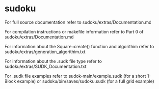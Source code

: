 # sudoku

For full source documentation refer to sudoku/extras/Documentation.md

For compilation instructions or makefile information refer to Part 0 of sudoku/extras/Documentation.md

For information about the Square::create() function and algorithim refer to sudoku/extras/generation_algorithim.txt

For information about the .sudk file type refer to sudoku/extras/SUDK_Documentation.txt

For .sudk file examples refer to sudok-main/example.sudk (for a short 1-Block example) or sudoku/bin/saves/sudoku.sudk (for a full grid example)
